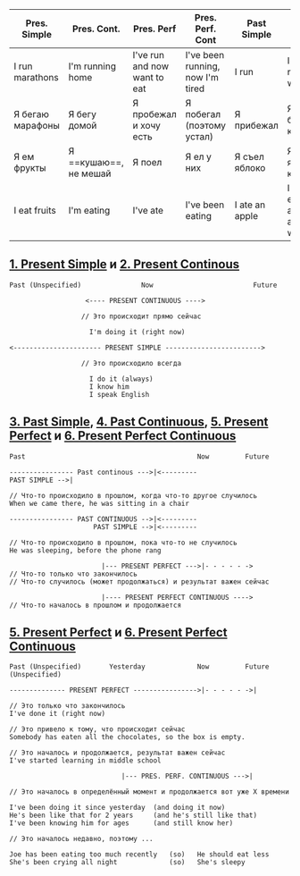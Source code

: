 | Pres. Simple | Pres. Cont. | Pres. Perf | Pres. Perf. Cont | Past Simple | Past Cont. |
| - | - | - | - | - | - |
| I run marathons | I'm running home | I've run and now want to eat | I've been running, now I'm tired | I run | I was running, when ... |
| Я бегаю марафоны | Я бегу домой | Я пробежал и хочу есть | Я побегал (поэтому устал) | Я прибежал | Я бежал, когда ... |
| Я ем фрукты | Я ==кушаю==, не мешай | Я поел | Я ел у них | Я съел яблоко | Я ел яблоко, когда |
| I eat fruits | I'm eating | I've ate | I've been eating | I ate an apple | I was eating an apple, when |


## [1. Present Simple](1.%20Present%20Simple.md) и [2. Present Continous](2.%20Present%20Continous.md) 

```
Past (Unspecified)               Now                         Future

	               <---- PRESENT CONTINUOUS ---->
	               
		          // Это происходит прямо сейчас
		          
					I'm doing it (right now)
			      
<---------------------- PRESENT SIMPLE ------------------------>

			      // Это происходило всегда
			      
				    I do it (always)
					I know him
					I speak English
```

## [3. Past Simple](3.%20Past%20Simple.md), [4. Past Continuous](4.%20Past%20Continuous.md), [5. Present Perfect](5.%20Present%20Perfect.md) и [6. Present Perfect Continuous](6.%20Present%20Perfect%20Continuous.md)

```
Past                                           Now         Future

---------------- Past continous --->|<---------
PAST SIMPLE -->|        

// Что-то происходило в прошлом, когда что-то другое случилось
When we came there, he was sitting in a chair

---------------- PAST CONTINUOUS -->|<---------
					 PAST SIMPLE -->|<--------- 
					 
// Что-то происходило в прошлом, пока что-то не случилось
He was sleeping, before the phone rang

	                   |--- PRESENT PERFECT --->|- - - - - ->
// Что-то только что закончилось
// Что-то случилось (может продолжаться) и результат важен сейчас 

					   |---- PRESENT PERFECT CONTINUOUS ---->
// Что-то началось в прошлом и продолжается
```

## [5. Present Perfect](5.%20Present%20Perfect.md) и [6. Present Perfect Continuous](6.%20Present%20Perfect%20Continuous.md)

```
Past (Unspecified)       Yesterday             Now         Future (Unspecified)

-------------- PRESENT PERFECT ---------------->|- - - - - ->|

// Это только что закончилось
I've done it (right now)

// Это привело к тому, что происходит сейчас
Somebody has eaten all the chocolates, so the box is empty.

// Это началось и продолжается, результат важен сейчас
I've started learning in middle school
							 
							|--- PRES. PERF. CONTINUOUS --->| 
							
// Это началось в определённый момент и продолжается вот уже Х времени

I've been doing it since yesterday  (and doing it now)
He's been like that for 2 years     (and he's still like that)
I've been knowing him for ages      (and still know her)

// Это началось недавно, поэтому ...

Joe has been eating too much recently   (so)   He should eat less
She's been crying all night             (so)   She's sleepy
```